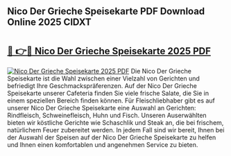 ## Nico Der Grieche Speisekarte PDF Download Online 2025 ClDXT

# <h2><a href="http://gceb0i.nevu.top/?p=Nico+Der+Grieche+Speisekarte">🔗 👉🔴 Nico Der Grieche Speisekarte 2025 PDF</a></h2>

[![Nico Der Grieche Speisekarte 2025 PDF](https://i.imgur.com/dBaPXMq.png)](http://gceb0i.nevu.top/?p=Nico+Der+Grieche+Speisekarte)
Die Nico Der Grieche Speisekarte ist die Wahl zwischen einer Vielzahl von Gerichten und befriedigt Ihre Geschmackspräferenzen. Auf der Nico Der Grieche Speisekarte unserer Cafeteria finden Sie viele frische Salate, die Sie in einem speziellen Bereich finden können. Für Fleischliebhaber gibt es auf unserer Nico Der Grieche Speisekarte eine Auswahl an Gerichten: Rindfleisch, Schweinefleisch, Huhn und Fisch. Unseren Auserwählten bieten wir köstliche Gerichte wie Schaschlik und Steak an, die bei frischem, natürlichem Feuer zubereitet werden. In jedem Fall sind wir bereit, Ihnen bei der Auswahl der Speisen auf der Nico Der Grieche Speisekarte zu helfen und Ihnen einen komfortablen und angenehmen Service zu bieten.
